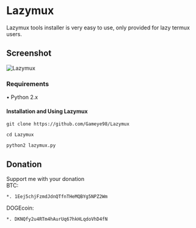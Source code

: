 # Lazymux
Lazymux tools installer is very easy to use, only provided for lazy termux users.

## Screenshot
![Lazymux](https://github.com/Gameye98/Lazymux/core/lazymux.png)

### Requirements
• Python 2.x

#### Installation and Using Lazymux
```
git clone https://github.com/Gameye98/Lazymux
```
```
cd Lazymux
```
```
python2 lazymux.py
```

## Donation
Support me with your donation<br>
BTC:
```
*. 1Eej5chjFzmdJdnQTfnTHeMQBYg5NPZ2Wm
```
DOGEcoin:
```
*. DKNQfy2u4RTm4hAurUq67hkHLqdoVhD4fN
```
